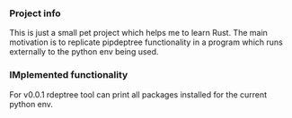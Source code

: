 ### Project info
This is just a small pet project which helps me to learn Rust.
The main motivation is to replicate pipdeptree functionality in a program
which runs externally to the python env being used.


### IMplemented functionality
For v0.0.1 rdeptree tool can print all packages installed for the current python env.
